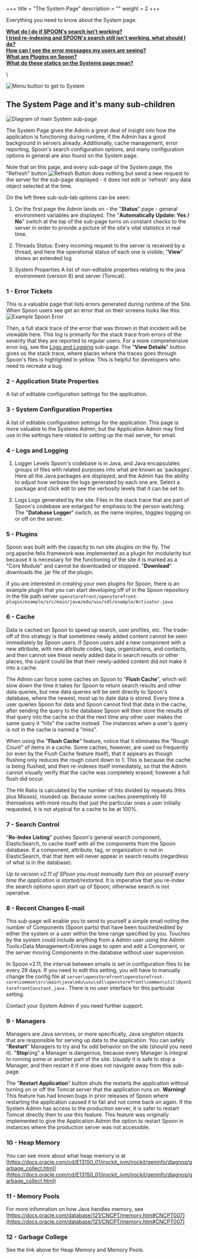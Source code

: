 +++
title = "The System Page"
description = ""
weight = 2
+++
 
 Everything you need to know about the System page.

[__What do I do if SPOON's search isn't working?__](/applicationadmin/system/#SearchControl)   \
[__I tried re-indexing and SPOON's search still isn't working, what should I do?__](/applicationadmin/system/#Cache) \
[__How can I see the error messages my users are seeing?__](/applicationadmin/system/#ErrorTickets) \
[__What are Plugins on Spoon?__](/applicationadmin/system/#Plugins) \
[__What do these statics on the Systems page mean?__](/applicationadmin/system/#HeapMemory)

  <!--more-->\

 ![Menu button to get to System](/images/AppAdmin/SystemLocation.png)

## The System Page and it's many sub-children
 ![Diagram of main System sub-page](/images/AppAdmin/SystemMapping.png)

The System Page gives the Admin a great deal of insight into how the application is functioning during runtime, if the Admin has a good
background in servers already. Additionally, cache management, error reporting, Spoon's search configuration options, and many configuration options in general are also found on the System page. 

Note that on this page, and every sub-page of the System page, the "Refresh" button ![Refresh Button](/images/AppAdmin/RefreshButton.png) does nothing but send a new request to the server for the sub-page displayed - it does not edit or 'refresh' any data object selected at the time. 

On the left three sub-sub-tab options can be seen:

1. On the first page the Admin lands on - the "__Status__" page - general environment variables are displayed. The "__Automatically Update: Yes / No__" switch at the top of the sub-page turns on constant checks to the server in order to provide a picture of the site's vital statistics in real time. 

2. Threads Status:
        Every incoming request to the server is received by a thread, and here the operational status of each one is visible; "__View__" shows an extended log
3. System Properties
        A list of non-editable properties relating to the java environment (version 8) and server (Tomcat).


<a name="ErrorTickets"></a>

### 1 - Error Tickets
This is a valuable page that lists errors generated during runtime of the Site. When Spoon users see get an error that on their screens looks like this: ![Example Spoon Error](/images/AppAdmin/submitError.JPG)

Then, a full stack trace of the error that was thrown in that incident will be viewable here. This log is primarily for the stack trace from errors of the severity that they are reported to regular users. For a more comprehensive error log, see the [Logs and Logging](LogsAndLogging) sub-page. The "__View Details__" button gives us the stack trace, where places where the traces goes through Spoon's files is highlighted in yellow. This is helpful for developers who need to recreate a bug.


### 2 - Application State Properties
A list of editable configuration settings for the application.

### 3 - System Configuration Properties 
A list of editable configuration settings for the application. This page is more valuable to the Systems Admin, but the Application Admin may find use in the settings here related to setting up the mail server, for email.

<a name="LogsAndLogging"></a>

### 4 - Logs and Logging 

1. Logger Levels
    Spoon's codebase is in Java, and Java encapsulates groups of files with related purposes into what are known as 'packages'. Here all the Java packages are displayed, and the Admin has the ability to adjust how verbose the logs generated by each one are. Select a package and click edit to see the verbosity levels that it can be set to. 

2. Logs
    Logs generated by the site. Files in the stack trace that are part of Spoon's codebase are enlarged for emphasis to the person watching.
    The "__Database Logger__" switch, as the name implies, toggles logging on or off on the server. 


<a name="Plugins"></a>

### 5 - Plugins 
Spoon was built with the capacity to run site plugins on the fly. The org.apache.felix.framework was implemented as a plugin for modularity but
because it is necessary for the functioning of the site it is marked as a "Core Module" and cannot be downloaded or stopped. "__Download__" downloads the .jar file of the plugin. 

If you are interested in creating your own plugins for Spoon, there is an example plugin that you can start developing off of in the Spoon repository in the file path server `openstorefront/openstorefront-plugin/example/src/main/java/edu/usu/sdl/example/Activator.java`


<a name="Cache"></a>

### 6 - Cache
Data is cached on Spoon to speed up search, user profiles, etc. The trade-off of this strategy is that sometimes newly added content cannot be seen immediately by Spoon users. If Spoon users add a new component with a new attribute, with new attribute codes, tags, organizations, and contacts, and then cannot see these newly added data in search results or other places, the culprit could be that their newly-added content did not make it into a cache. 

The Admin can force some caches on Spoon to "__Flush Cache__", which will slow down the time it takes for Spoon to return search results and other data queries,
but new data queries will be sent directly to Spoon's database, where the newest, most up to date data is stored. Every time a user queries Spoon for data and Spoon cannot find that data in the cache, after sending the query to the database Spoon will then store the results of that query into the cache so that the next time any other user makes the same query it "hits" the cache instead. The instances when a user's query is not in the cache is named a "miss". 


When using the "__Flush Cache__" feature, notice that it eliminates the "Rough Count" of items in a cache. Some caches, however, are used so frequently (or even by the Flush Cache feature itself), that it appears as though flushing only reduces the rough count down to 1. This is because the cache is being flushed, and then re-indexes itself immediately, so that the Admin cannot visually verify that the cache was completely erased; however a full flush did occur. 

The Hit Ratio is calculated by the number of hits divided by requests (Hits plus Misses), rounded up. Because some caches preemptively fill themselves with more results that just the particular ones a user initially requested, it is not atypical for a cache to be at 100%. 

<a name="SearchControl"></a>
### 7 - Search Control

"__Re-Index Listing__" pushes Spoon's general search component, ElasticSearch, to cache itself with all the components from the Spoon database. If a component, attribute, tag, or organization is not in ElasticSearch, that that item will never appear in search results (regardless of what is in the database). 

*Up to version v2.11 of SPoon you must manually turn this on yourself every time the application is started/restarted*. It is imperative that you re-index the search options upon start up of Spoon; otherwise search is not operative.

### 8 - Recent Changes E-mail
This sub-page will enable you to send to yourself a simple email noting the number of Components (Spoon parts) that have been touched/edited by either the system or a user within the time range specified by you. Touches by the system could include anything from a Admin user using the Admin Tools>Data Management>Entries page to open and edit a Component, or the server moving Components in the database without user supervision.

In Spoon v2.11, the interval between emails is set in configuration files to be every 28 days. If you need to edit this setting, you will have to manually change the config file at `server\openstorefront\openstorefront-core\common\src\main\java\edu\usu\sdl\openstorefront\common\util\OpenStorefrontConstant.java` . There is no user interface for this particular setting. 

Contact your System Admin if you need further support. 
  
### 9 - Managers
Managers are Java services, or more specifically, Java singleton objects that are responsible for serving up data to the application. You can safely "__Restart__" Managers to try and fix odd behavior on the site (should you need it). "__Stop__\ing" a Manager is dangerous, because every Manager is integral to running some or another part of the site. *Usually* it is safe to stop a Manager, and then restart it if one does not navigate away from this sub-page.

The "__Restart Application__" button shuts the restarts the application without turning on or off the Tomcat server that the application runs on. __Warning!__ This feature has had known bugs in prior releases of Spoon where restarting the application caused it to fail and not come back on again. If the System Admin has access to the production server, it is safer to restart Tomcat directly then to use this feature. This feature was originally implemented to give the Application Admin the option to restart Spoon in instances where the production server was not accessible. 

<a name="HeapMemory"></a>

### 10 - Heap Memory 
You can see more about what heap memory is at [https://docs.oracle.com/cd/E13150_01/jrockit_jvm/jrockit/geninfo/diagnos/garbage_collect.html](https://docs.oracle.com/cd/E13150_01/jrockit_jvm/jrockit/geninfo/diagnos/garbage_collect.html)

### 11 - Memory Pools
For more infomration on how Java handles memory, see [https://docs.oracle.com/database/121/CNCPT/memory.htm#CNCPT007](https://docs.oracle.com/database/121/CNCPT/memory.htm#CNCPT007)

### 12 - Garbage College
See the link above for Heap Memory and Memory Pools.
